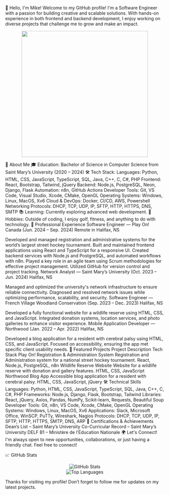 👋 Hello, I'm Mike!
Welcome to my GitHub profile! I'm a Software Engineer with a passion for building creative and scalable solutions. With hands-on experience in both frontend and backend development, I enjoy working on diverse projects that challenge me to grow and make an impact.

<p align="center"> <img src="https://media.giphy.com/media/l3vR85PnGsBwu1PFK/giphy.gif" width="400"/> </p>
🌟 About Me
🎓 Education:
Bachelor of Science in Computer Science from Saint Mary’s University (2020 – 2024)
🛠️ Tech Stack:
Languages: Python, HTML, CSS, JavaScript, TypeScript, SQL, Java, C++, C, C#, PHP
Frontend: React, Bootstrap, Tailwind, jQuery
Backend: Node.js, PostgreSQL, Neon, Django, Flask
Automation: n8n, GitHub Actions
Developer Tools: Git, VS Code, Visual Studio, Xcode, CMake, OpenGL
Operating Systems: Windows, Linux, MacOS, Xv6
Cloud & DevOps: Docker, CI/CD, AWS, Powershell
Networking Protocols: DHCP, TCP, UDP, IP, SFTP, HTTP, HTTPS, DNS, SMTP
📚 Learning: Currently exploring advanced web development.
🎨 Hobbies: Outside of coding, I enjoy golf, fitness, and anything to do with technology.
💼 Professional Experience
Software Engineer — Play On! Canada (Jun. 2024 – Sep. 2024)
Remote in Halifax, NS

Developed and managed registration and administrative systems for the world’s largest street hockey tournament.
Built and maintained frontend applications using React and TypeScript for a responsive UI.
Created backend services with Node.js and PostgreSQL, and automated workflows with n8n.
Played a key role in an agile team using Scrum methodologies for effective project management.
Utilized GitHub for version control and project tracking.
Network Analyst — Saint Mary’s University (Oct. 2023 – Jun. 2024)
Halifax, NS

Managed and optimized the university's network infrastructure to ensure reliable connectivity.
Diagnosed and resolved network issues while optimizing performance, scalability, and security.
Software Engineer — French Village Woodland Conservation (Sep. 2023 – Dec. 2023)
Halifax, NS

Developed a fully functional website for a wildlife reserve using HTML, CSS, and JavaScript.
Integrated donation systems, location services, and photo galleries to enhance visitor experience.
Mobile Application Developer — Northwood (Jan. 2022 – Apr. 2022)
Halifax, NS

Developed a blog application for a resident with cerebral palsy using HTML, CSS, and JavaScript.
Focused on accessibility, ensuring the app met specific client usability needs.
🚀 Featured Projects
Project	Description	Tech Stack
Play On! Registration & Administration System	Registration and Administration system for a national street hockey tournament.	React, Node.js, PostgreSQL, n8n
Wildlife Reserve Website	Website for a wildlife reserve with donation and gallery features.	HTML, CSS, JavaScript
Northwood Blog App	Accessible blog application for a resident with cerebral palsy.	HTML, CSS, JavaScript, jQuery
🛠 Technical Skills
Languages: Python, HTML, CSS, JavaScript, TypeScript, SQL, Java, C++, C, C#, PHP
Frameworks: Node.js, Django, Flask, Bootstrap, Tailwind
Libraries: React, jQuery, Axios, Pandas, NumPy, Scikit-learn, Requests, Beautiful Soup
Developer Tools: Git, n8n, VS Code, Xcode, CMake, OpenGL
Operating Systems: Windows, Linux, MacOS, Xv6
Applications: Slack, Microsoft Office, WinSCP, PuTTy, Wireshark, Nagios
Protocols: DHCP, TCP, UDP, IP, SFTP, HTTP, HTTPS, SMTP, DNS, ARP
🏅 Certifications & Achievements
Dean’s List – Saint Mary’s University
Co-Curricular Record – Saint Mary’s University
DELF B1 – Ministère de l’Éducation Nationale
🌍 Let's Connect!
I'm always open to new opportunities, collaborations, or just having a friendly chat. Feel free to connect!


📈 GitHub Stats
<p align="center"> <img src="https://github-readme-stats.vercel.app/api?username=yourusername&show_icons=true&theme=radical" alt="GitHub Stats" /> <br /> <img src="https://github-readme-stats.vercel.app/api/top-langs/?username=yourusername&layout=compact&theme=radical" alt="Top Languages" /> </p>
Thanks for visiting my profile! Don’t forget to follow me for updates on my latest projects.

